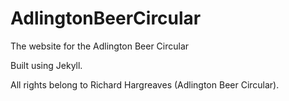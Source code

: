 # AdlingtonBeerCircular
The website for the Adlington Beer Circular

Built using Jekyll.

All rights belong to Richard Hargreaves (Adlington Beer Circular).

